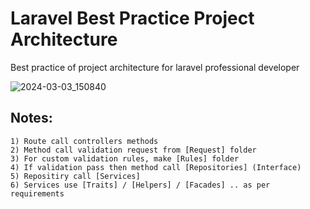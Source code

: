 # Laravel Best Practice Project Architecture
Best practice of project architecture for laravel professional developer


![2024-03-03_150840](https://github.com/dev-arindam-roy/laravel-best-practice-project-architecture/assets/24665327/b14cd214-7e7f-402e-adef-45214fbc5d9f)

## Notes:
```
1) Route call controllers methods
2) Method call validation request from [Request] folder
3) For custom validation rules, make [Rules] folder
4) If validation pass then method call [Repositories] (Interface)
5) Repositiry call [Services]
6) Services use [Traits] / [Helpers] / [Facades] .. as per requirements
```
